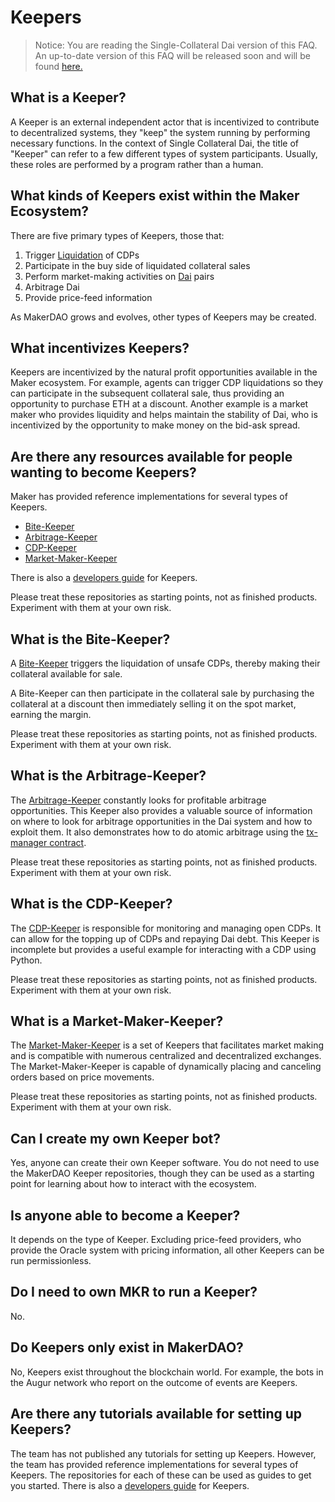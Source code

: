 # Keepers

> Notice: You are reading the Single-Collateral Dai version of this FAQ. An up-to-date version of this FAQ will be released soon and will be found [here.](https://github.com/ryancreatescopy/community/tree/203253ec20549aa3667729d5b12a0ee7c5834bde/faqs/keepers.md)

## What is a Keeper?

A Keeper is an external independent actor that is incentivized to contribute to decentralized systems, they "keep" the system running by performing necessary functions. In the context of Single Collateral Dai, the title of "Keeper" can refer to a few different types of system participants. Usually, these roles are performed by a program rather than a human.

## What kinds of Keepers exist within the Maker Ecosystem?

There are five primary types of Keepers, those that:

1. Trigger [Liquidation](liquidation.md) of CDPs
2. Participate in the buy side of liquidated collateral sales
3. Perform market-making activities on [Dai](dai.md) pairs
4. Arbitrage Dai
5. Provide price-feed information

As MakerDAO grows and evolves, other types of Keepers may be created.

## What incentivizes Keepers?

Keepers are incentivized by the natural profit opportunities available in the Maker ecosystem. For example, agents can trigger CDP liquidations so they can participate in the subsequent collateral sale, thus providing an opportunity to purchase ETH at a discount. Another example is a market maker who provides liquidity and helps maintain the stability of Dai, who is incentivized by the opportunity to make money on the bid-ask spread.

## Are there any resources available for people wanting to become Keepers?

Maker has provided reference implementations for several types of Keepers.

* [Bite-Keeper](https://github.com/makerdao/bite-keeper)
* [Arbitrage-Keeper](https://github.com/makerdao/arbitrage-keeper)
* [CDP-Keeper](https://github.com/makerdao/cdp-keeper)
* [Market-Maker-Keeper](https://github.com/makerdao/market-maker-keeper)

There is also a [developers guide](https://github.com/makerdao/developerguides/blob/master/keepers) for Keepers.

Please treat these repositories as starting points, not as finished products. Experiment with them at your own risk.

## What is the Bite-Keeper?

A [Bite-Keeper](https://github.com/makerdao/bite-keeper) triggers the liquidation of unsafe CDPs, thereby making their collateral available for sale.

A Bite-Keeper can then participate in the collateral sale by purchasing the collateral at a discount then immediately selling it on the spot market, earning the margin.

Please treat these repositories as starting points, not as finished products. Experiment with them at your own risk.

## What is the Arbitrage-Keeper?

The [Arbitrage-Keeper](https://github.com/makerdao/arbitrage-keeper) constantly looks for profitable arbitrage opportunities. This Keeper also provides a valuable source of information on where to look for arbitrage opportunities in the Dai system and how to exploit them. It also demonstrates how to do atomic arbitrage using the [tx-manager contract](https://github.com/makerdao/tx-manager).

Please treat these repositories as starting points, not as finished products. Experiment with them at your own risk.

## What is the CDP-Keeper?

The [CDP-Keeper](https://github.com/makerdao/cdp-keeper) is responsible for monitoring and managing open CDPs. It can allow for the topping up of CDPs and repaying Dai debt. This Keeper is incomplete but provides a useful example for interacting with a CDP using Python.

Please treat these repositories as starting points, not as finished products. Experiment with them at your own risk.

## What is a Market-Maker-Keeper?

The [Market-Maker-Keeper](https://github.com/makerdao/market-maker-keeper) is a set of Keepers that facilitates market making and is compatible with numerous centralized and decentralized exchanges. The Market-Maker-Keeper is capable of dynamically placing and canceling orders based on price movements.

Please treat these repositories as starting points, not as finished products. Experiment with them at your own risk.

## Can I create my own Keeper bot?

Yes, anyone can create their own Keeper software. You do not need to use the MakerDAO Keeper repositories, though they can be used as a starting point for learning about how to interact with the ecosystem.

## Is anyone able to become a Keeper?

It depends on the type of Keeper. Excluding price-feed providers, who provide the Oracle system with pricing information, all other Keepers can be run permissionless.

## Do I need to own MKR to run a Keeper?

No.

## Do Keepers only exist in MakerDAO?

No, Keepers exist throughout the blockchain world. For example, the bots in the Augur network who report on the outcome of events are Keepers.

## Are there any tutorials available for setting up Keepers?

The team has not published any tutorials for setting up Keepers. However, the team has provided reference implementations for several types of Keepers. The repositories for each of these can be used as guides to get you started. There is also a [developers guide](https://github.com/makerdao/developerguides/blob/master/keepers) for Keepers.

